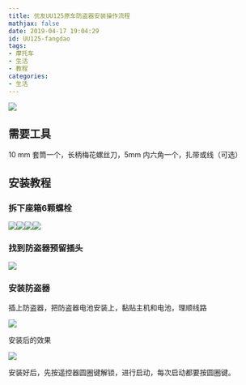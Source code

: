 ```yaml
---
title: 优友UU125原车防盗器安装操作流程
mathjax: false
date: 2019-04-17 19:04:29
id: UU125-fangdao
tags:
- 摩托车
- 生活
- 教程
categories:
- 生活
---
```


![](https://zymin-1255632454.cos.ap-shanghai.myqcloud.com/0newblog/1555499444396.png)

<!---more--->

## 需要工具

10 mm 套筒一个，长柄梅花螺丝刀，5mm 内六角一个，扎带或线（可选）

## 安装教程

### 拆下座箱6颗螺栓

![](https://zymin-1255632454.cos.ap-shanghai.myqcloud.com/0newblog/TB2_K31hiOYBuNjSsD4XXbSkFXa_!!779744619.jpg)![](https://zymin-1255632454.cos.ap-shanghai.myqcloud.com/0newblog/TB2OSeHpNWYBuNjy1zkXXXGGpXa_!!779744619.jpg)![](https://zymin-1255632454.cos.ap-shanghai.myqcloud.com/0newblog/TB2g_KOpNGYBuNjy0FnXXX5lpXa_!!779744619.jpg)![](https://zymin-1255632454.cos.ap-shanghai.myqcloud.com/0newblog/TB2CpV2pFOWBuNjy0FiXXXFxVXa_!!779744619.jpg)

 ### 找到防盗器预留插头

![](https://zymin-1255632454.cos.ap-shanghai.myqcloud.com/0newblog/TB2zB3phlyWBuNkSmFPXXXguVXa_!!779744619.jpg)

 ### 安装防盗器

插上防盗器，把防盗器电池安装上，黏贴主机和电池，理顺线路

![](https://zymin-1255632454.cos.ap-shanghai.myqcloud.com/0newblog/TB2VXOwpKuSBuNjy1XcXXcYjFXa_!!779744619.jpg)

 安装后的效果

![](https://zymin-1255632454.cos.ap-shanghai.myqcloud.com/0newblog/O1CN011jzXsfhklyeH0Wv_!!779744619.jpg)

 

安装好后，先按遥控器圆圈键解锁，进行启动，每次启动都要按圆圈键。

